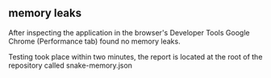 ## memory leaks

After inspecting the application in the browser's Developer Tools
Google Chrome (Performance tab) found no memory leaks.

Testing took place within two minutes, the report is located
at the root of the repository called snake-memory.json